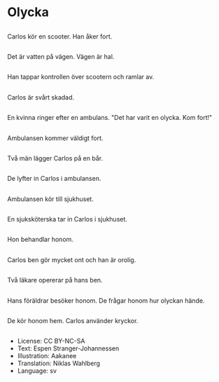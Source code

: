 # Olycka

##
Carlos kör en scooter. Han åker fort.

##
Det är vatten på vägen. Vägen är hal.

##
Han tappar kontrollen över scootern och ramlar av.

##
Carlos är svårt skadad.

##
En kvinna ringer efter en ambulans. "Det har varit en olycka. Kom fort!"

##
Ambulansen kommer väldigt fort.

##
Två män lägger Carlos på en bår.

##
De lyfter in Carlos i ambulansen.

##
Ambulansen kör till sjukhuset.

##
En sjuksköterska tar in Carlos i sjukhuset.

##
Hon behandlar honom.

##
Carlos ben gör mycket ont och han är orolig.

##
Två läkare opererar på hans ben.

##
Hans föräldrar besöker honom. De frågar honom hur olyckan hände.

##
De kör honom hem. Carlos använder kryckor.

##
* License: CC BY-NC-SA
* Text: Espen Stranger-Johannessen
* Illustration: Aakanee
* Translation: Niklas Wahlberg
* Language: sv
